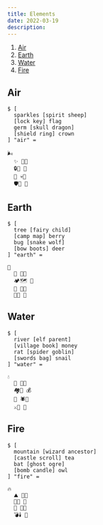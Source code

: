 ```yaml
---
title: Elements
date: 2022-03-19
description: 
---
```


1. [Air](#air)
2. [Earth](#earth)
3. [Water](#water)
4. [Fire](#fire)

## Air

```
$ [
  sparkles [spirit sheep]
  [lock key] flag
  germ [skull dragon]
  [shield ring] crown
] "air" = 

🌬️
  ✨ 👼🐑
  🔒🔑 🚩
  🦠 💀🐲
  🛡️💍 👑
```

## Earth

```
$ [
  tree [fairy child]
  [camp map] berry
  bug [snake wolf]
  [bow boots] deer
] "earth" = 

🌱
  🌲 🧚👦
  🏕️🗺️ 🍓
  🐛 🐍🐺
  🏹🥾 🦌
```

## Water

```
$ [
  river [elf parent]
  [village book] money
  rat [spider goblin]
  [swords bag] snail
] "water" = 

💧
  🌊 🧝👨
  🏘️📕 💰
  🐀 🕷️👺
  ⚔️🎒 🐌
```

## Fire

```
$ [
  mountain [wizard ancestor]
  [castle scroll] tea
  bat [ghost ogre]
  [bomb candle] owl
] "fire" =

🔥
  ⛰️ 🧙👴
  🏰📜 🍵
  🦇 👻👹
  💣🕯️ 🦉
```
